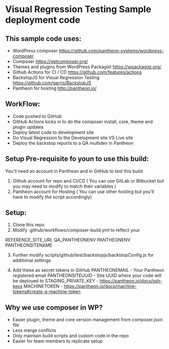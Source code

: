 # Visual Regression Testing Sample deployment code


## This sample code uses:
- WordPress composer https://github.com/pantheon-systems/wordpress-composer
- Composer https://getcomposer.org/
- Themes and plugins from WordPress Packagist https://wpackagist.org/
- Github Actions for CI / CD https://github.com/features/actions
- BackstopJS for Visual Regression Testing https://github.com/garris/BackstopJS
- Pantheon for hosting http://pantheon.io/ 

## WorkFlow:
- Code pushed to GitHub
- GitHub Actions kicks in to do the composer install, core, theme and plugin updates
- Deploy latest code to development site
- Do Visual Regression to the Development site VS Live site
- Deploy the backstop reports to a QA multidev in Pantheon

## Setup Pre-requisite fo youn to use this build:
You'll need an account in Pantheon and in GitHub to test this build
1) Github account for repo and CI/CD ( You can use GitLab or Bitbucket but you may need to modify to match their variables )
2) Pantheon account for Hosting ( You can use other hosting but you'll have to modify the script accordingly)

## Setup:
1) Clone this repo
2) Modify .github/workflows/composer-build.yml to reflect your 

REFERENCE_SITE_URL
QA_PANTHEONENV
PANTHEONENV
PANTHEONSITENAME

3) Further modify scripts/github/test/backstopjs/backstopConfig.js for additional settings

4) Add these as secret tokens in GitHub
PANTHEONEMAIL - Your Pantheon registered email
PANTHEONSITEUUID - Site UUID where your code will be deployed to
STAGING_PRIVATE_KEY - https://pantheon.io/docs/ssh-keys
MACHINETOKEN - https://pantheon.io/docs/machine-tokens#create-a-machine-token

## Why we use composer in WP?
- Easier plugin, theme and core version management from composer.json file
- Less merge conflicts
- Only maintain build scripts and custom code in the repo
- Easier for team members to replicate setup
